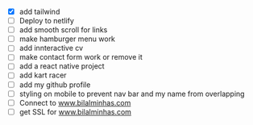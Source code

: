 - [x] add tailwind 
- [ ] Deploy to netlify
- [ ] add smooth scroll for links
- [ ] make hamburger menu work
- [ ] add innteractive cv
- [ ] make contact form work or remove it 
- [ ] add a react native project
- [ ] add kart racer 
- [ ] add my github profile
- [ ] styling on mobile to prevent nav bar and my name from overlapping
- [ ] Connect to www.bilalminhas.com
- [ ] get SSL for www.bilalminhas.com